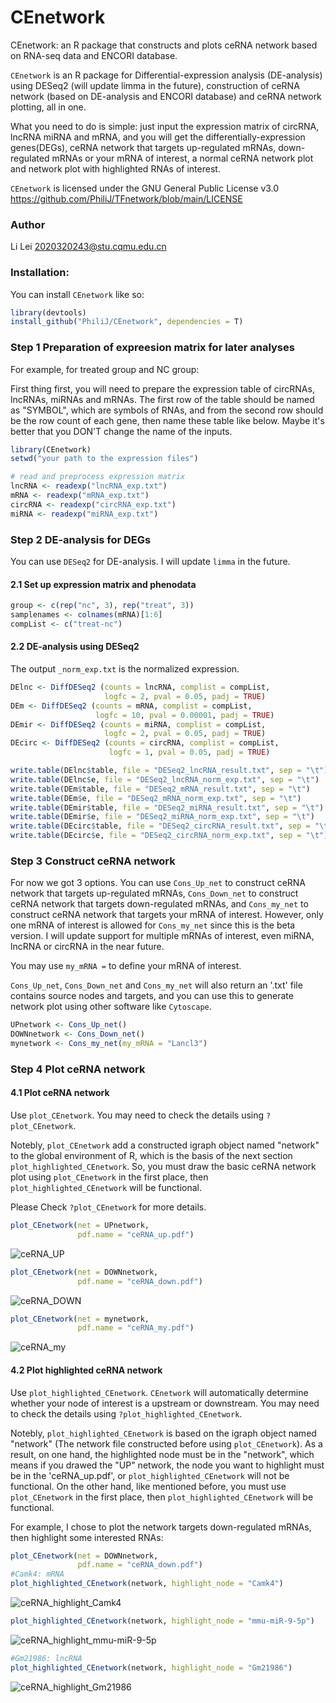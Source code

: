 # CEnetwork
CEnetwork: an R package that constructs and plots ceRNA network based on RNA-seq data and ENCORI database.

`CEnetwork` is an R package for Differential-expression analysis (DE-analysis) using DESeq2 (will update limma in the future), construction of ceRNA network (based on DE-analysis and ENCORI database) and ceRNA network plotting, all in one. 

What you need to do is simple: just input the expression matrix of circRNA, lncRNA miRNA and mRNA, and you will get the differentially-expression genes(DEGs), ceRNA network that targets up-regulated mRNAs, down-regulated mRNAs or your mRNA of interest, a normal ceRNA network plot and network plot with highlighted RNAs of interest.

`CEnetwork` is licensed under the GNU General Public License v3.0 https://github.com/PhiliJ/TFnetwork/blob/main/LICENSE

### Author

Li Lei <2020320243@stu.cqmu.edu.cn>

### Installation:

You can install `CEnetwork` like so:

``` r
library(devtools)
install_github("PhiliJ/CEnetwork", dependencies = T)
``` 
### Step 1 Preparation of expreesion matrix for later analyses

For example, for treated group and NC group:

First thing first, you will need to prepare the expression table of circRNAs, lncRNAs, miRNAs and mRNAs. 
The first row of the table should be named as "SYMBOL", which are symbols of RNAs, and from the second row
should be the row count of each gene, then name these table like below. Maybe it's better that you DON'T change the name of the inputs.

``` r
library(CEnetwork)
setwd("your path to the expression files")

# read and preprocess expression matrix
lncRNA <- readexp("lncRNA_exp.txt")
mRNA <- readexp("mRNA_exp.txt")
circRNA <- readexp("circRNA_exp.txt")
miRNA <- readexp("miRNA_exp.txt")
```


### Step 2 DE-analysis for DEGs
You can use `DESeq2` for DE-analysis. I will update `limma` in the future.
#### 2.1 Set up expression matrix and phenodata
``` r
group <- c(rep("nc", 3), rep("treat", 3))
samplenames <- colnames(mRNA)[1:6]
compList <- c("treat-nc")
```

#### 2.2 DE-analysis using DESeq2
The output `_norm_exp.txt` is the normalized expression.
``` r
DElnc <- DiffDESeq2 (counts = lncRNA, complist = compList, 
                     logfc = 2, pval = 0.05, padj = TRUE)
DEm <- DiffDESeq2 (counts = mRNA, complist = compList, 
                   logfc = 10, pval = 0.00001, padj = TRUE)
DEmir <- DiffDESeq2 (counts = miRNA, complist = compList, 
                     logfc = 2, pval = 0.05, padj = TRUE)
DEcirc <- DiffDESeq2 (counts = circRNA, complist = compList, 
                      logfc = 1, pval = 0.05, padj = TRUE)

write.table(DElnc$table, file = "DESeq2_lncRNA_result.txt", sep = "\t")
write.table(DElnc$e, file = "DESeq2_lncRNA_norm_exp.txt", sep = "\t")
write.table(DEm$table, file = "DESeq2_mRNA_result.txt", sep = "\t")
write.table(DEm$e, file = "DESeq2_mRNA_norm_exp.txt", sep = "\t")
write.table(DEmir$table, file = "DESeq2_miRNA_result.txt", sep = "\t")
write.table(DEmir$e, file = "DESeq2_miRNA_norm_exp.txt", sep = "\t")
write.table(DEcirc$table, file = "DESeq2_circRNA_result.txt", sep = "\t")
write.table(DEcirc$e, file = "DESeq2_circRNA_norm_exp.txt", sep = "\t")
```

### Step 3 Construct ceRNA network
For now we got 3 options. You can use `Cons_Up_net` to construct ceRNA network that targets up-regulated mRNAs, `Cons_Down_net`
to construct ceRNA network that targets down-regulated mRNAs, and `Cons_my_net` to construct ceRNA network that targets your mRNA
of interest. However, only one mRNA of interest is allowed for `Cons_my_net` since this is the beta version. I will update support
for multiple mRNAs of interest, even miRNA, lncRNA or circRNA in the near future.

You may use `my_mRNA =` to define your mRNA of interest. 

`Cons_Up_net`, `Cons_Down_net` and `Cons_my_net` will also return an '.txt' file contains source nodes and targets, 
and you can use this to generate network plot using other software like `Cytoscape`.
``` r
UPnetwork <- Cons_Up_net()
DOWNnetwork <- Cons_Down_net()
mynetwork <- Cons_my_net(my_mRNA = "Lancl3")
``` 



### Step 4 Plot ceRNA network
#### 4.1 Plot ceRNA network

Use `plot_CEnetwork`. You may need to check the details using `?plot_CEnetwork`.

Notebly, `plot_CEnetwork` add a constructed igraph object named "network" to the global environment of R, which is the basis of the next
section `plot_highlighted_CEnetwork`. So, you must draw the basic ceRNA network plot using  `plot_CEnetwork` in the first place, then 
`plot_highlighted_CEnetwork` will be functional.

Please Check `?plot_CEnetwork` for more details.

``` r
plot_CEnetwork(net = UPnetwork,
               pdf.name = "ceRNA_up.pdf")
``` 

![ceRNA_UP](https://user-images.githubusercontent.com/39685949/233878611-39886426-6aec-450c-965e-a2cda3384e4e.png)

``` r
plot_CEnetwork(net = DOWNnetwork,
               pdf.name = "ceRNA_down.pdf")
```

![ceRNA_DOWN](https://user-images.githubusercontent.com/39685949/233878687-8f96ac9f-5fc8-4961-8f8c-12bc3b731f84.png)


``` r
plot_CEnetwork(net = mynetwork,
               pdf.name = "ceRNA_my.pdf")
``` 

![ceRNA_my](https://user-images.githubusercontent.com/39685949/233878725-1610d4a7-9933-4297-a8bb-460faab5c655.png)


#### 4.2 Plot highlighted ceRNA network

Use `plot_highlighted_CEnetwork`. `CEnetwork` will automatically determine whether your node of interest is a upstream or downstream. You may need to check the details using `?plot_highlighted_CEnetwork`.

Notebly, `plot_highlighted_CEnetwork` is based on the igraph object named "network" (The network file constructed before using `plot_CEnetwork`). As a result, 
on one hand, the highlighted node must be in the "network", which means if you drawed the "UP" network, the node you want to highlight must be in the 'ceRNA_up.pdf', or `plot_highlighted_CEnetwork` will not be functional. On the other hand, like mentioned before, you must use `plot_CEnetwork` in the first place, then `plot_highlighted_CEnetwork` will be functional.

For example, I chose to plot the network targets down-regulated mRNAs, then highlight some interested RNAs:

``` r
plot_CEnetwork(net = DOWNnetwork,
               pdf.name = "ceRNA_down.pdf")
#Camk4: mRNA
plot_highlighted_CEnetwork(network, highlight_node = "Camk4")
```
![ceRNA_highlight_Camk4](https://user-images.githubusercontent.com/39685949/233879063-3241a642-5568-4ad2-a957-4d9a341725c0.png)


``` r
plot_highlighted_CEnetwork(network, highlight_node = "mmu-miR-9-5p")
```
![ceRNA_highlight_mmu-miR-9-5p](https://user-images.githubusercontent.com/39685949/233879122-afbb89d2-76fb-4611-a143-d6efb896d629.png)

``` r
#Gm21986: lncRNA
plot_highlighted_CEnetwork(network, highlight_node = "Gm21986")
```
![ceRNA_highlight_Gm21986](https://user-images.githubusercontent.com/39685949/233879139-784bcf57-e9a3-4d8f-b787-491f317be3d7.png)


